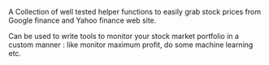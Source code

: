 A Collection of well tested helper functions to easily grab stock prices from Google finance and Yahoo finance web site.

Can be used to write tools to monitor your stock market portfolio in a custom manner : like monitor maximum profit, do some machine learning etc.